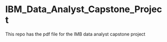# IBM_Data_Analyst_Capstone_Project
This repo has the pdf file for the IMB data analyst capstone project
